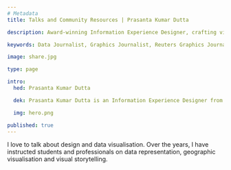 ```yaml
---
# Metadata
title: Talks and Community Resources | Prasanta Kumar Dutta

description: Award-winning Information Experience Designer, crafting visual stories with data and solving problems in an aesthetically pleasing way.

keywords: Data Journalist, Graphics Journalist, Reuters Graphics Journalist, Data Visualisation Developer, Data Visualization Developer, Narrative Cartographer, User Interface Designer, User Experience Designer, Communication Designer, Data Storyteller, Information Designer, Graphic Designer, Art Director, User-centered design, UX, UI, Data Artist, Web Designer, Web Developer, Front-end Web Developer, Photographer, Traveller, Creative writer, Electronics and Communication Engineer, National Institute of Design, National Institute of Technology Durgapur, Prasanta, PrasantaKrDutta, Prasanta Kumar Dutta, Prasanta KrDutta, pkddapacific, pkd.dapacific, pkd_da_pacific, daPacific.

image: share.jpg

type: page

intro:
  hed: Prasanta Kumar Dutta

  dek: Prasanta Kumar Dutta is an Information Experience Designer from India, working at the intersection of design, coding, and journalism at Reuters. With a background in engineering and design, he crafts data-driven pieces that help narrate important stories visually. Several of his work has been recognized with numerous awards. He also teaches and talks about data visualization, narrative cartography, and design at eminent institutes across&nbsp;India.

  img: hero.png

published: true
---
```

<script>
  import Container from '$lib/components/ui/Container/index.svelte';
  import LinkButton from '$lib/components/ui/LinkButton/index.svelte';
  import List from '$lib/components/custom/community/List/index.svelte';
  import ParallaxHero from '$lib/components/ui/ParallaxHero/index.svelte';
  import ReferralCard from '$lib/components/ui/ReferralCard/index.svelte';

  import talks from '/src/contents/data/talks.csv';
  import teachings from '/src/contents/data/teachings.csv';
  import resources from '/src/contents/data/resources.csv';
</script>

<ParallaxHero vPos="top" img='/media/hero-community.jpg'/>

<Container width=md>

<p style="margin-block-start: var(--space-xl)">
  I love to talk about design and data visualisation. Over the years, I have instructed students and professionals on data representation, geographic visualisation and visual storytelling.
</p>

</Container>

<Container width=md style="text-align: center; margin-top: var(--space-m); margin-bottom: var(--space-l);">

 <LinkButton solid="{true}"  url="#contact" label="Get in touch" />

 </Container>

<List title='Talks and Workshops' content={talks}/>

<List title='In the classroom' content={teachings}/>

<Container width=md style="text-align: center;">
<ReferralCard  url="https://medium.com/diarium-da-pacific/showcasing-brilliance-2fe5fa976b5b" image="/media/teachings.jpg" title="Showcasing Brilliance" description="A curation of data visualisation projects from my students"/>
</Container>

<List title='Resources and Tools' content={resources}/>
